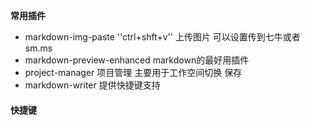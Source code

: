 **常用插件**
- markdown-img-paste ''ctrl+shft+v'' 上传图片 可以设置传到七牛或者 sm.ms
- markdown-preview-enhanced markdown的最好用插件
- project-manager 项目管理 主要用于工作空间切换 保存
- markdown-writer 提供快捷键支持


#### 快捷键

